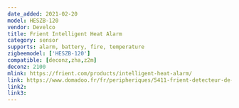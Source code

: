 ```yaml
---
date_added: 2021-02-20
model: HESZB-120
vendor: Develco
title: Frient Intelligent Heat Alarm
category: sensor
supports: alarm, battery, fire, temperature
zigbeemodel: ['HESZB-120']
compatible: [deconz,zha,z2m]
deconz: 2100
mlink: https://frient.com/products/intelligent-heat-alarm/
link: https://www.domadoo.fr/fr/peripheriques/5411-frient-detecteur-de-chaleur-intelligent-zigbee-30-din-en-14604-et-din-14676-5713594002446.html
link2: 
link3: 
---
```



